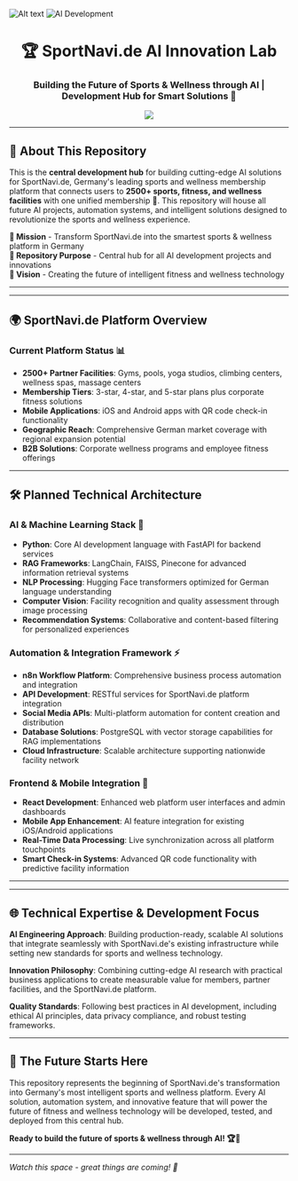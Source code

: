 ![Alt text](https://user-images.githubusercontent.com/90236635/232446433-d5540fa2-fe28-4bb8-b929-cdb51fe61336.gif)
![AI Development](https://private-user-images.githubusercontent.com/74038190/240885248-ff1b5f32-9420-4dde-b2b9-ed2c0aa17459.gif)
<h1 align="center">🏆 SportNavi.de AI Innovation Lab</h1>
<h3 align="center">Building the Future of Sports & Wellness through AI | Development Hub for Smart Solutions 🚀</h3>

<p align="center">
  <img src="https://readme-typing-svg.herokuapp.com?color=37BCF7&center=true&vCenter=true&lines=SportNavi.de+AI+Development+Hub;Future+RAG+Systems+%26+Automation;Smart+Wellness+Technology;AI+Innovation+Repository;Next-Gen+Fitness+Intelligence">
</p>

---

## 🌟 About This Repository

This is the **central development hub** for building cutting-edge AI solutions for SportNavi.de, Germany's leading sports and wellness membership platform that connects users to **2500+ sports, fitness, and wellness facilities** with one unified membership 🏅. This repository will house all future AI projects, automation systems, and intelligent solutions designed to revolutionize the sports and wellness experience.

**🎯 Mission** - Transform SportNavi.de into the smartest sports & wellness platform in Germany  
**📁 Repository Purpose** - Central hub for all AI development projects and innovations  
**🚀 Vision** - Creating the future of intelligent fitness and wellness technology  

---



---

## 🌍 SportNavi.de Platform Overview

### **Current Platform Status** 📊
- **2500+ Partner Facilities**: Gyms, pools, yoga studios, climbing centers, wellness spas, massage centers
- **Membership Tiers**: 3-star, 4-star, and 5-star plans plus corporate fitness solutions
- **Mobile Applications**: iOS and Android apps with QR code check-in functionality
- **Geographic Reach**: Comprehensive German market coverage with regional expansion potential
- **B2B Solutions**: Corporate wellness programs and employee fitness offerings



---

## 🛠️ Planned Technical Architecture

### **AI & Machine Learning Stack** 🤖
- **Python**: Core AI development language with FastAPI for backend services
- **RAG Frameworks**: LangChain, FAISS, Pinecone for advanced information retrieval systems
- **NLP Processing**: Hugging Face transformers optimized for German language understanding
- **Computer Vision**: Facility recognition and quality assessment through image processing
- **Recommendation Systems**: Collaborative and content-based filtering for personalized experiences

### **Automation & Integration Framework** ⚡
- **n8n Workflow Platform**: Comprehensive business process automation and integration
- **API Development**: RESTful services for SportNavi.de platform integration
- **Social Media APIs**: Multi-platform automation for content creation and distribution
- **Database Solutions**: PostgreSQL with vector storage capabilities for RAG implementations
- **Cloud Infrastructure**: Scalable architecture supporting nationwide facility network

### **Frontend & Mobile Integration** 📱
- **React Development**: Enhanced web platform user interfaces and admin dashboards
- **Mobile App Enhancement**: AI feature integration for existing iOS/Android applications
- **Real-Time Data Processing**: Live synchronization across all platform touchpoints
- **Smart Check-in Systems**: Advanced QR code functionality with predictive facility information

---


---

## 🌐 Technical Expertise & Development Focus

**AI Engineering Approach**: Building production-ready, scalable AI solutions that integrate seamlessly with SportNavi.de's existing infrastructure while setting new standards for sports and wellness technology.

**Innovation Philosophy**: Combining cutting-edge AI research with practical business applications to create measurable value for members, partner facilities, and the SportNavi.de platform.

**Quality Standards**: Following best practices in AI development, including ethical AI principles, data privacy compliance, and robust testing frameworks.

---

## 🚀 The Future Starts Here

This repository represents the beginning of SportNavi.de's transformation into Germany's most intelligent sports and wellness platform. Every AI solution, automation system, and innovative feature that will power the future of fitness and wellness technology will be developed, tested, and deployed from this central hub.

**Ready to build the future of sports & wellness through AI! 🏆🤖**

---

*Watch this space - great things are coming! 🌟*
